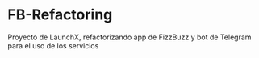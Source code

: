 # FB-Refactoring
Proyecto de LaunchX, refactorizando app de FizzBuzz y bot de Telegram para el uso de los servicios

